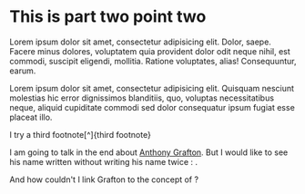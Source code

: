 # This is part two point two

Lorem ipsum dolor sit amet, consectetur adipisicing elit. Dolor, saepe. Facere minus dolores, voluptatem quia provident dolor odit neque nihil, est commodi, suscipit eligendi, mollitia. Ratione voluptates, alias! Consequuntur, earum.

Lorem ipsum dolor sit amet, consectetur adipisicing elit. Quisquam nesciunt molestias hic error dignissimos blanditiis, quo, voluptas necessitatibus neque, aliquid cupiditate commodi sed dolor consequatur ipsum fugiat esse placeat illo.

I try a third footnote[^]{third footnote}

I am going to talk in the end about [Anthony Grafton](@anthony_grafton). But I would like to see his name written without writing his name twice : [](@anthony_grafton).

And how couldn't I link Grafton to the concept of [](@materiality) ?

